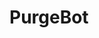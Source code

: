 # PurgeBot

<!-- scope = bot
perms = manage channels, read messages/view channels, send messages, use slash commands

invite link: https://discord.com/api/oauth2/authorize?client_id=1018062498785660948&permissions=2147486736&scope=bot

CHEAT SHEET
- See if app is running: ps ax | grep purgebot.py
- End the app with: pkill -f purgebot.py
- Run app while saving logs: python3.8 -u purgebot.py > purgebot.log &
-->
